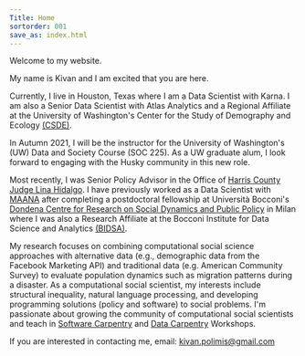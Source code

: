 ```yaml
---
Title: Home
sortorder: 001
save_as: index.html
---
```

Welcome to my website.

My name is Kivan and I am excited that you are here.

Currently, I live in Houston, Texas where I am a Data Scientist with Karna.  I am also a Senior Data Scientist with Atlas Analytics and a Regional Affiliate at the University of Washington's Center for the Study of Demography and Ecology <a href = "https://csde.washington.edu" target="_blank">(CSDE)</a>.

In Autumn 2021, I will be the instructor for the University of Washington's (UW) Data and Society Course (SOC 225). As a UW graduate alum, I look forward to engaging with the Husky community in this new role.

Most recently, I was Senior Policy Advisor in the Office of <a href = "https://cjo.harriscountytx.gov" target="_blank">Harris County Judge Lina Hidalgo</a>. I have previously worked as a Data Scientist with <a href="https://maana.io" target="_blank">MAANA</a> after completing a postdoctoral fellowship at Università Bocconi's <a href="http://www.dondena.unibocconi.it/wps/wcm/connect/Cdr/Centro_Dondena/Home" target="_blank"> Dondena Centre for Research on Social Dynamics and Public Policy</a> in Milan where I was also a Research Affiliate at the Bocconi Institute for Data Science and Analytics <a href = "http://www.bidsa.unibocconi.eu/wps/wcm/connect/Site/Bidsa/Home" target="_blank">(BIDSA)</a>.

My research focuses on combining computational social science approaches with
alternative data (e.g., demographic data from the Facebook Marketing API) and traditional data (e.g. American Community Survey) to evaluate population dynamics such as migration patterns during a disaster. As a computational
social scientist, my interests include structural inequality, natural language processing,
and developing programming solutions (policy and software) to social problems. I'm passionate
about growing the community of computational social scientists and teach in <a href="https://software-carpentry.org" target="_blank">Software Carpentry</a> and
 <a href="https://datacarpentry.org" target="_blank">Data Carpentry</a> Workshops.

If you are interested in contacting me, email: [kivan.polimis@gmail.com](mailto:kivan.polimis@gmail.com)
<p style="text-align:center;"><img src="../../images/Kivan.jpg" alt="Kivan" style="width: 36%; height: 36%></p>
